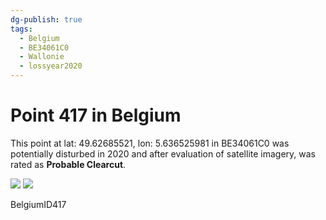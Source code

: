 ```yaml
---
dg-publish: true
tags:
  - Belgium
  - BE34061C0
  - Wallonie
  - lossyear2020
---
```


# Point 417 in Belgium

This point at lat: 49.62685521, lon: 5.636525981 in BE34061C0 was potentially disturbed in 2020 and after evaluation of satellite imagery, was rated as **Probable Clearcut**.

<div class='juxtapose' data-showcredits='false'>
<img src='https://baserow-backend-production20240528124524339000000001.s3.amazonaws.com/user_files/GXTtLyqFARvPgnYuaupUbqJ5audtyMFX_b5c4c5fedcbbf0122c8cb69e1aeb0e0c35b1bc256bcc07ab42cf21f0ef65fb94.png' data-label='September 2015' />
<img src='https://baserow-backend-production20240528124524339000000001.s3.amazonaws.com/user_files/quWMovIsafdoL5k2ERMOJ9cMuwfFUb35_b9e3d2bc0c2da9ffbdeb759e49128376fe9f4281beff3acf88bbb133e9f1b515.png' data-label='May 2020' />
</div>

BelgiumID417